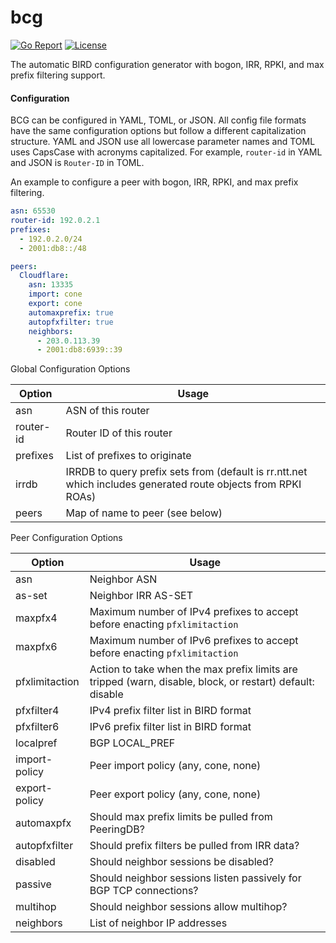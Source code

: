 # bcg

[![Go Report](https://goreportcard.com/badge/github.com/natesales/bcg?style=for-the-badge)](https://goreportcard.com/report/github.com/natesales/bcg) 
[![License](https://img.shields.io/github/license/natesales/bcg?style=for-the-badge)](https://choosealicense.com/licenses/gpl-3.0/) 

The automatic BIRD configuration generator with bogon, IRR, RPKI, and max prefix filtering support.

#### Configuration

BCG can be configured in YAML, TOML, or JSON. All config file formats have the same configuration options but follow a different capitalization structure. YAML and JSON use all lowercase parameter names and TOML uses CapsCase with acronyms capitalized. For example, `router-id` in YAML and JSON is `Router-ID` in TOML.

An example to configure a peer with bogon, IRR, RPKI, and max prefix filtering.
```yaml
asn: 65530
router-id: 192.0.2.1
prefixes:
  - 192.0.2.0/24
  - 2001:db8::/48

peers:
  Cloudflare:
    asn: 13335
    import: cone
    export: cone
    automaxprefix: true
    autopfxfilter: true
    neighbors:
      - 203.0.113.39
      - 2001:db8:6939::39
```

Global Configuration Options

| Option    | Usage                                                                                                         |
| --------- | ------------------------------------------------------------------------------------------------------------- |
| asn       | ASN of this router                                                                                            |
| router-id | Router ID of this router                                                                                      |
| prefixes  | List of prefixes to originate                                                                                 |
| irrdb     | IRRDB to query prefix sets from (default is rr.ntt.net which includes generated route objects from RPKI ROAs) |
| peers     | Map of name to peer (see below)                                                                               |

Peer Configuration Options

| Option         | Usage                                                                                                     |
| -------------- | --------------------------------------------------------------------------------------------------------- |
| asn            | Neighbor ASN                                                                                              |
| as-set         | Neighbor IRR AS-SET                                                                                       |
| maxpfx4        | Maximum number of IPv4 prefixes to accept before enacting `pfxlimitaction`                                |
| maxpfx6        | Maximum number of IPv6 prefixes to accept before enacting `pfxlimitaction`                                |
| pfxlimitaction | Action to take when the max prefix limits are tripped (warn, disable, block, or restart) default: disable |
| pfxfilter4     | IPv4 prefix filter list in BIRD format                                                                    |
| pfxfilter6     | IPv6 prefix filter list in BIRD format                                                                    |
| localpref      | BGP LOCAL_PREF                                                                                            |
| import-policy  | Peer import policy (any, cone, none)                                                                      |
| export-policy  | Peer export policy (any, cone, none)                                                                      |
| automaxpfx     | Should max prefix limits be pulled from PeeringDB?                                                        |
| autopfxfilter  | Should prefix filters be pulled from IRR data?                                                            |
| disabled       | Should neighbor sessions be disabled?                                                                     |
| passive        | Should neighbor sessions listen passively for BGP TCP connections?                                        |
| multihop       | Should neighbor sessions allow multihop?                                                                  |
| neighbors      | List of neighbor IP addresses                                                                             |
